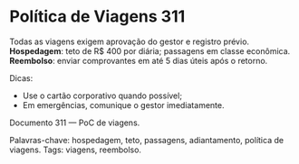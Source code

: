 # Política de Viagens 311

Todas as viagens exigem aprovação do gestor e registro prévio. 
**Hospedagem**: teto de R$ 400 por diária; passagens em classe econômica.
**Reembolso**: enviar comprovantes em até 5 dias úteis após o retorno.

Dicas:
- Use o cartão corporativo quando possível;
- Em emergências, comunique o gestor imediatamente.

Documento 311 — PoC de viagens.

Palavras-chave: hospedagem, teto, passagens, adiantamento, política de viagens.
Tags: viagens, reembolso.
